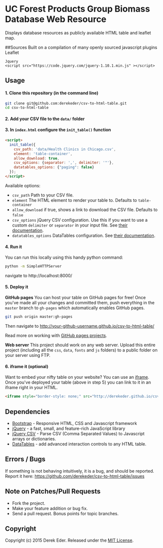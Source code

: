 # UC Forest Products Group Biomass Database Web Resource

Displays database resources as publicly available HTML table and leaflet map.

##Sources
	Built on a compilation of many openly sourced javascript plugins
	Leaflet
	<script src="https://cdnjs.cloudflare.com/ajax/libs/leaflet/0.7.3/leaflet.js" ></script>
	<link rel="stylesheet" href="https://cdnjs.cloudflare.com/ajax/libs/leaflet/0.7.3/leaflet.css" />
   	
   	Jquery
   	<script src="https://code.jquery.com/jquery-1.10.1.min.js" ></script>
	

   <!--  group layer control -->
   <script src="https://cdn.rawgit.com/ismyrnow/Leaflet.groupedlayercontrol/gh-pages/src/leaflet.groupedlayercontrol.js"></script>
   <link rel="stylesheet" href="https://cdn.rawgit.com/ismyrnow/Leaflet.groupedlayercontrol/gh-pages/src/leaflet.groupedlayercontrol.css" />

   <!-- font aswesome icons used in social plugin-->
   <link href="https://netdna.bootstrapcdn.com/font-awesome/3.1.1/css/font-awesome.css" rel="stylesheet" />

   <!-- maki markers-->
   <script src="https://cdn.rawgit.com/jseppi/Leaflet.MakiMarkers/master/Leaflet.MakiMarkers.js" ></script>

   <!-- leaflet hash for social integration-->
   <script type='text/javascript' src="https://cdn.rawgit.com/mlevans/leaflet-hash/master/leaflet-hash.js" ></script>

   <!-- context menu plugin -->
   <script src="https://aratcliffe.github.io/Leaflet.contextmenu/dist/leaflet.contextmenu.js" ></script>
   <link rel="stylesheet" href="https://aratcliffe.github.io/Leaflet.contextmenu/dist/leaflet.contextmenu.css"/>

   <!-- GEOCONTROL - geocontrol search box script -->
   <script src="https://smeijer.github.io/GeoSearch/js/l.control.geosearch.js" ></script>
   <script src="https://smeijer.github.io/GeoSearch/js/l.geosearch.provider.google.js" ></script>
   <link rel="stylesheet" href="https://smeijer.github.io/GeoSearch/css/l.geosearch.css" />

   <!-- marker cluster script -->
   <link rel="stylesheet" href="https://leaflet.github.io/Leaflet.markercluster/dist/MarkerCluster.css" />
   <link rel="stylesheet" href="https://leaflet.github.io/Leaflet.markercluster/dist/MarkerCluster.Default.css" />
   <script src="https://leaflet.github.io/Leaflet.markercluster/dist/leaflet.markercluster-src.js" ></script>

   <!-- GOOGLE  - google map plugin -->
   <!-- <script src="https://maps.google.com/maps/api/js?v=3.2&sensor=false" ></script> -->
   <!-- // <script src="http://psha.org.ru/leaflet/plugins/layer/tile/Google.js" ></script> -->
   <!-- // <script src="https://cdn.rawgit.com/DGuidi/1992824.js"></script> -->
   <!-- // <script src="https://gist.githubusercontent.com/crofty/2197042/raw/2b90c41b39b7d5b3a851d8f256de2ebd3fe1fb74/leaflet-google.js"></script> -->
   <!-- // <script type='text/javascript' src="https://gist.githubusercontent.com/crofty/2197042/raw/"></script> -->
   <!-- // <script  type="text/javascript" src="https://gist.githubusercontent.com/AndrewJHart/9766852/raw/2b90c41b39b7d5b3a851d8f256de2ebd3fe1fb74/leaflet-google.js"></script> -->
   <script  type="text/javascript" src="https://rawgit.com/AndrewJHart/9766852/raw/2b90c41b39b7d5b3a851d8f256de2ebd3fe1fb74/leaflet-google.js"></script>
   <!-- // <script type='text/plain' src="https://gist.githubusercontent.com/crofty/2197042/raw/"></script> -->
   <script type="text/javascript" src="https://stamen-maps.a.ssl.fastly.net/js/tile.stamen.js" ></script>
   
   <!-- MINIMAP Plugins -->
   <link rel="stylesheet" href="https://norkart.github.io/Leaflet-MiniMap/Control.MiniMap.css" />
   <script src="https://norkart.github.io/Leaflet-MiniMap/Control.MiniMap.js" type="text/javascript" ></script>

   <!-- Omnivore Script -->
   <script src='https://api.tiles.mapbox.com/mapbox.js/plugins/leaflet-omnivore/v0.2.0/leaflet-omnivore.min.js' ></script>
   <meta name='viewport' content='width=device-width, initial-scale=1.0, maximum-scale=1.0, user-scalable=no' />

   <!-- fullscreen scripts -->
   <script src='https://api.tiles.mapbox.com/mapbox.js/plugins/leaflet-fullscreen/v0.0.1/Leaflet.fullscreen.min.js' ></script>
   <link href='https://api.tiles.mapbox.com/mapbox.js/plugins/leaflet-fullscreen/v0.0.1/leaflet.fullscreen.css' rel='stylesheet' />

   <!-- zoom slider scripts -->
   <script src='https://api.tiles.mapbox.com/mapbox.js/plugins/leaflet-zoomslider/v0.7.0/L.Control.Zoomslider.js' ></script>
   <link href='https://api.tiles.mapbox.com/mapbox.js/plugins/leaflet-zoomslider/v0.7.0/L.Control.Zoomslider.css' rel='stylesheet' />

   <!-- leaflet share control https://github.com/makinacorpus/Leaflet.Social/blob/master/example.html -->
   <script type='text/javascript' src="https://makinacorpus.github.io/Leaflet.Social/leaflet.social.js" ></script>
   <link rel="stylesheet" type="text/css" href="https://makinacorpus.github.io/Leaflet.Social/leaflet.social.css" />

  <!-- Leaflet map print scripts. Saved on google drive in folder. No web script link
  <link rel="stylesheet" href="dist/easyPrint.css"/> 
  <script src="dist/jQuery.print.js" ></script>
  <script src="dist/leaflet.easyPrint.js" ></script> 

  old print screen scripts
  <script src="http://aratcliffe.github.io/Leaflet.print/dist/leaflet.print.js" ></script>
    <link rel="stylesheet" href="http://aratcliffe.github.io/Leaflet.print/dist/leaflet.print.css"/>
    <script src="http://apps2.geosmart.co.nz/mapfish-print/pdf/info.json?var=printConfig"></script>-->

####


## Usage

#### 1. Clone this repository (in the command line)

``` bash
git clone git@github.com:derekeder/csv-to-html-table.git
cd csv-to-html-table
```

#### 2. Add your CSV file to the `data/` folder

#### 3. In `index.html` configure the `init_table()` function

``` html
<script>
  init_table({
    csv_path: 'data/Health Clinics in Chicago.csv', 
    element: 'table-container', 
    allow_download: true,
    csv_options: {separator: ',', delimiter: '"'},
    datatables_options: {"paging": false}
  });
</script>
```

Available options:
* `csv_path` Path to your CSV file.
* `element` The HTML element to render your table to. Defaults to `table-container`
* `allow_download` if true, shows a link to download the CSV file. Defaults to `false`
* `csv_options` jQuery CSV configuration. Use this if you want to use a custom `delimiter` or `separator` in your input file. See [their documentation](https://code.google.com/p/jquery-csv/wiki/API#$.csv.toArrays%28%29).
* `datatables_options` DataTables configuration. See [their documentation](http://datatables.net/reference/option/).

#### 4. Run it

You can run this locally using this handy python command:

```bash
python -m SimpleHTTPServer
```

navigate to http://localhost:8000/

#### 5. Deploy it

**GitHub pages** You can host your table on GitHub pages for free! Once you've made all your changes and committed them, push everything in the `master` branch to `gh-pages` which automatically enables GitHub pages.
```bash
git push origin master:gh-pages
```

Then navigate to http://your-github-username.github.io/csv-to-html-table/

Read more on working with [GitHub pages projects](https://help.github.com/articles/user-organization-and-project-pages/#project-pages).

**Web server** This project should work on any web server. Upload this entire project (including all the `css`, `data`, `fonts` and `js` folders) to a public folder on your server using FTP.

#### 6. iframe it (optional)

Want to embed your nifty table on your website? You can use an [iframe](http://www.w3schools.com/tags/tag_iframe.asp). Once you've deployed your table (above in step 5) you can link to it in an iframe right in your HTML.

```html
<iframe style="border-style: none;" src="http://derekeder.github.io/csv-to-html-table/" height="950" width="600"></iframe>
```

## Dependencies

* [Bootstrap](http://getbootstrap.com/) - Responsive HTML, CSS and Javascript framework
* [jQuery](https://jquery.com/) - a fast, small, and feature-rich JavaScript library
* [jQuery CSV](https://code.google.com/p/jquery-csv/) - Parse CSV (Comma Separated Values) to Javascript arrays or dictionaries.
* [DataTables](http://datatables.net/) - add advanced interaction controls to any HTML table.

## Errors / Bugs

If something is not behaving intuitively, it is a bug, and should be reported.
Report it here: https://github.com/derekeder/csv-to-html-table/issues

## Note on Patches/Pull Requests
 
* Fork the project.
* Make your feature addition or bug fix.
* Send a pull request. Bonus points for topic branches.

## Copyright

Copyright (c) 2015 Derek Eder. Released under the [MIT License](https://github.com/derekeder/csv-to-html-table/blob/master/LICENSE).
